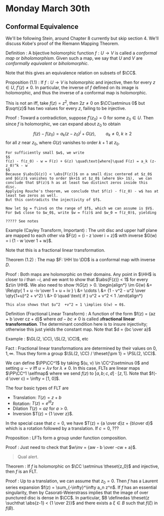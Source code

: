 # Monday March 30th

## Conformal Equivalence

We'll be following Stein, around Chapter 8 currently but skip section 4.
We'll discuss Kobe's proof of the Riemann Mapping Theorem.

Definition
: A bijective holomorphic function $f: U \to V$ is called a *conformal map* or *biholomorphism*.
  Given such a map, we say that $U$ and $V$ are *conformally equivalent* or *biholomorphic*.

Note that this gives an equivalence relation on subsets of $\CC$.

Proposition (1.1)
: If $f: U \to V$ is holomorphic and injective, then for every $z\in U$, $f'(z) \neq 0$.
  In particular, the inverse of $f$ defined on its image is holomorphic, and thus the inverse of a conformal map is holomorphic.

This is not an iff, take $f(z) = z^2$, then $2z\neq 0$ on $\CC\setminus 0$ but $\sqrt{z}$ has two values for every $z$, failing to be injective.

Proof
:   Toward a contradiction, suppose $f'(z_0) = 0$ for some $z_0 \in U$.
    Then since $f$ is holomorphic, we can expand about $z_0$ to obtain
    $$
    f(z) - f(z_0) = a_k(z-z_0)^j + G(z), \quad\quad a_k \neq 0,~k\geq 2
    $$
    for all $z$ near $z_0$, where $G(z)$ vanishes to order $k+1$ at $z_0$.

    For sufficiently small $w$, we write
    $$
    f(z) - f(z_0) - w = F(z) + G(z) \quad\text{where}\quad F(z) = a_k (z-z_0)^k - w
    $$
    Because $\abs{G(z)} < \abs{F(z)}$ on a small disc centered at $z_0$ and $G(z)$ vanishes to order $k+1$ at $z_0$ (where $k> 1$),  we can conclude that $F(z)$ h as at least two distinct zeros inside this disc.
    Applying Rouche's theorem, we conclude that $f(z) - f(z_0) - w$ has at least two zeros as well.
    But this contradicts the injectivity of $f$.

    Now let $g = f\inv$ on the range of $f$, which we can assume is $V$.
    For $w$ close to $w_0$, write $w = f(z)$ and $w_0 = f(z_0)$, yielding

    ????? See notes

Example (Cayley Transform, Important)
: The unit disc and upper half plane are mapped to each other via $F(z) = {i - z \over i + z}$ with inverse $G(w) = i {1 - w \over 1 + w}$.

Note that this is a fractional linear transformation.


Theorem (1.2)
: The map $F: \HH \to \DD$ is a conformal map with inverse $D$.

Proof
:   Both maps are holomorphic on their domains.
    Any point in $\HH$ is closer to $i$ than $-i$, and we want to show that $\abs{F(z)} < 1$ for every $z\in \HH$.
    We also need to show $\Re G(z) > 0$.
    \begin{align*}
    \im G(w)
    &= \Re\qty{ 1 + u -iv \over 1 + u + iv } \\
    &= \cdots \\
    &= {1 - v^2 - u^2 \over \qty{1+u}^2 + v^2} \\
    &> 0 \quad \text{ if } u^2 + v^2 < 1
    .\end{align*}

    This also shows that $u^2  +v^2 = 1 \implies G(w) = 0$.

Definition (Fractional Linear Transform)
:   A function of the form $f(z) = {az + b \over cz + d}$ where $ad-bc\neq 0$ is called a**fractional linear transformation**.
    The determinant condition here is to insure injectivity; otherwise this just yields the constant map.
    Note that $d = {bc \over a}$

Example
: $\GL(2, \CC), \SL(2, \CC)$, etc

Fact
:   Fractional linear transformations are determined by their values on $0, 1, \infty$.
    Thus they form a group $\SL(2, \CC) / \theset{\pm 1} = \PSL(2, \CC)$.


We can define $\PP\CC^1$ by taking $(u, v) \in \CC^2\setminus 0$ and setting $u\sim v$ iff $u = \lambda v$ for $\lambda \neq 0$.
In this case, FLTs are linear maps $\PP\CC^1 \selfmap$ where we send $f(z)$ to $[a, b; c, d] \cdot [z, 1]$.
Note that $f(-d \over c) = \infty = [1, 0]$.

The four basic types of FLT are

- Translation: $T(z) = z+b$
- Rotation: $T(z) = e^{i\theta} z$
- Dilation $T(z) = az$ for $a> 0$.
- Inversion $T(z) = {1 \over z}$.

In the special case that $c=0$, we have $T(z) = {a \over d}z + {b\over d}$ which is a rotation followed by a translation.
If $c=0$, ???

Proposition
: LFTs form a group under function composition.

Proof
: Just need to check that $w\inv = {aw - b \over -cw + a}$.

> Qual alert.

Theorem
: If $f$ is holomorphic on $\CC \setminus \theset{z_0}$ and injective, then $f$ is an FLT.

Proof
:   Up to a translation, we can assume that $z_0 = 0$.
    Then $f$ has a Laurent series expansion $f(z) = \sum_{-\infty}^\infty a_n z^n$.
    If $f$ has an essential singularity, then by Casorati-Weierstrass implies that the image of over punctured disc is dense in $\CC$.
    In particular, $B \definedas \theset{z \suchthat \abs{z-1} < {1 \over 2}}$ and there exists a $\xi \in B$ such that $f(\xi)$ in $f(B)$.
